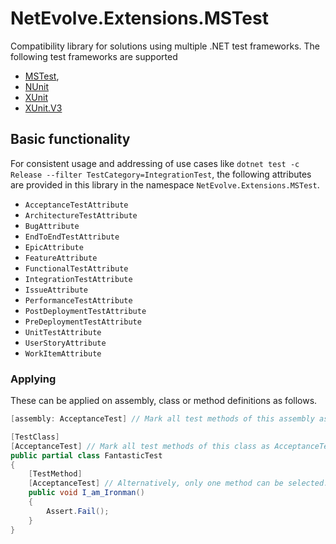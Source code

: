 # NetEvolve.Extensions.MSTest

Compatibility library for solutions using multiple .NET test frameworks.
The following test frameworks are supported
- [MSTest](https://www.nuget.org/packages/NetEvolve.Extensions.MSTest),
- [NUnit](https://www.nuget.org/packages/NetEvolve.Extensions.NUnit)
- [XUnit](https://www.nuget.org/packages/NetEvolve.Extensions.XUnit)
- [XUnit.V3](https://www.nuget.org/packages/NetEvolve.Extensions.XUnit.V3)

## Basic functionality

For consistent usage and addressing of use cases like `dotnet test -c Release --filter TestCategory=IntegrationTest`, the following attributes are provided in this library in the namespace `NetEvolve.Extensions.MSTest`.

- `AcceptanceTestAttribute`
- `ArchitectureTestAttribute`
- `BugAttribute`
- `EndToEndTestAttribute`
- `EpicAttribute`
- `FeatureAttribute`
- `FunctionalTestAttribute`
- `IntegrationTestAttribute`
- `IssueAttribute`
- `PerformanceTestAttribute`
- `PostDeploymentTestAttribute`
- `PreDeploymentTestAttribute`
- `UnitTestAttribute`
- `UserStoryAttribute`
- `WorkItemAttribute`

### Applying
These can be applied on assembly, class or method definitions as follows.

```cs
[assembly: AcceptanceTest] // Mark all test methods of this assembly as AcceptanceTest

[TestClass]
[AcceptanceTest] // Mark all test methods of this class as AcceptanceTest
public partial class FantasticTest
{
    [TestMethod]
    [AcceptanceTest] // Alternatively, only one method can be selected.
    public void I_am_Ironman()
    {
        Assert.Fail();
    }
}
```